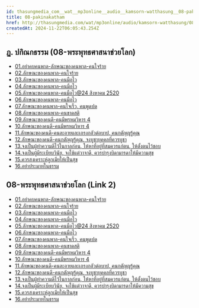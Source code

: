 ```yaml
---
id: thasungmedia_com__wat__mp3online__audio__kamsorn-watthasung__08-pakinakatham
title: 08-pakinakatham
href: http://thasungmedia.com/wat/mp3online/audio/kamsorn-watthasung/08-pakinakatham.html
createdAt: 2024-11-22T06:05:43.254Z
---
```


## ฏ. ปกิณกธรรม (08-พระพุทธศาสนาช่วยโลก)

- [01.อย่าคบคนพาล-ลักษณะของคนพาล-คนใจร้าย](https://ia601404.us.archive.org/2/items/120801luangpor/120801luangpor.mp3)
- [02.ลักษณะของคนพาล-คนใจร้าย](https://ia601408.us.archive.org/16/items/120802luangpor/120802luangpor.mp3)
- [03.ลักษณะของคนพาล-คนมือไว](https://ia600307.us.archive.org/27/items/120803luangpor/120803luangpor.mp3)
- [04.ลักษณะของคนพาล-คนมือไว](https://ia601401.us.archive.org/9/items/120804luangpor/120804luangpor.mp3)
- [05.ลักษณะของคนพาล-คนมือไว@24 สิงหาคม 2520](https://ia601402.us.archive.org/29/items/120805luangpor/120805luangpor.mp3)
- [06.ลักษณะของคนพาล-คนมือไว](https://ia800306.us.archive.org/0/items/120806luangpor/120806luangpor.mp3)
- [07.ลักษณะของคนพาล-คนใจเร็ว, คนพูดปด](https://ia600301.us.archive.org/20/items/120807luangpor/120807luangpor.mp3)
- [08.ลักษณะของคนพาล-คนขาดสติ](https://ia902502.us.archive.org/22/items/120808luangpor/120808luangpor.mp3)
- [09.ลักษณะของคนดี-คนมีพรหมวิหาร 4](https://ia801402.us.archive.org/10/items/120809luangpor/120809luangpor.mp3)
- [10.ลักษณะของคนดี-คนมีพรหมวิหาร 4](https://ia600301.us.archive.org/32/items/120810luangpor/120810luangpor.mp3)
- [11.ลักษณะของคนดี-คนละอายและเกรงกลัวต่อบาป, คนกตัญญูรู้คุณ](https://ia600301.us.archive.org/7/items/120811luangpor/120811luangpor.mp3)
- [12.ลักษณะของคนดี-คนกตัญญูรู้คุณ, จงบูชาบุคคลที่ควรบูชา](https://ia800302.us.archive.org/25/items/120812luangpor/120812luangpor.mp3)
- [13.จงเป็นผู้ทำความดีไว้ในกาลก่อน, ให้หาที่อยู่ที่สมควรแก่ตน, ให้ตั้งตนไว้ชอบ](https://ia600303.us.archive.org/34/items/120813luangpor/120813luangpor.mp3)
- [14.จงเป็นผู้มีระเบียบวินัย, จงใช้แต่วาจาดี, ควรบำรุงบิดามารดาให้มีความสุข](https://ia800303.us.archive.org/27/items/120814luangpor/120814luangpor.mp3)
- [15.ควรสงเคราะห์ลูกเมียให้เป็นสุข](https://ia801400.us.archive.org/29/items/120815luangpor/120815luangpor.mp3)
- [16.อย่าประมาทในธรรม](https://ia600309.us.archive.org/31/items/120816luangpor/120816luangpor.mp3)

## 08-พระพุทธศาสนาช่วยโลก (Link 2)

- [01.อย่าคบคนพาล-ลักษณะของคนพาล-คนใจร้าย](http://www.tamma.info/%E0%B8%98%E0%B8%A3%E0%B8%A3%E0%B8%A1%E0%B8%B0%E0%B8%AB%E0%B8%A5%E0%B8%A7%E0%B8%87%E0%B8%9E%E0%B9%88%E0%B8%AD%E0%B8%A4%E0%B8%B2%E0%B8%A9%E0%B8%B5%E0%B8%A5%E0%B8%B4%E0%B8%87%E0%B8%94%E0%B8%B3/64kbps/%E0%B8%8F.%E0%B8%9B%E0%B8%81%E0%B8%B4%E0%B8%93%E0%B8%81%E0%B8%98%E0%B8%A3%E0%B8%A3%E0%B8%A1/08-%E0%B8%9E%E0%B8%A3%E0%B8%B0%E0%B8%9E%E0%B8%B8%E0%B8%97%E0%B8%98%E0%B8%A8%E0%B8%B2%E0%B8%AA%E0%B8%99%E0%B8%B2%E0%B8%8A%E0%B9%88%E0%B8%A7%E0%B8%A2%E0%B9%82%E0%B8%A5%E0%B8%81/01.%E0%B8%AD%E0%B8%A2%E0%B9%88%E0%B8%B2%E0%B8%84%E0%B8%9A%E0%B8%84%E0%B8%99%E0%B8%9E%E0%B8%B2%E0%B8%A5-%E0%B8%A5%E0%B8%B1%E0%B8%81%E0%B8%A9%E0%B8%93%E0%B8%B0%E0%B8%82%E0%B8%AD%E0%B8%87%E0%B8%84%E0%B8%99%E0%B8%9E%E0%B8%B2%E0%B8%A5-%E0%B8%84%E0%B8%99%E0%B9%83%E0%B8%88%E0%B8%A3%E0%B9%89%E0%B8%B2%E0%B8%A2.mp3)
- [02.ลักษณะของคนพาล-คนใจร้าย](http://www.tamma.info/%E0%B8%98%E0%B8%A3%E0%B8%A3%E0%B8%A1%E0%B8%B0%E0%B8%AB%E0%B8%A5%E0%B8%A7%E0%B8%87%E0%B8%9E%E0%B9%88%E0%B8%AD%E0%B8%A4%E0%B8%B2%E0%B8%A9%E0%B8%B5%E0%B8%A5%E0%B8%B4%E0%B8%87%E0%B8%94%E0%B8%B3/64kbps/%E0%B8%8F.%E0%B8%9B%E0%B8%81%E0%B8%B4%E0%B8%93%E0%B8%81%E0%B8%98%E0%B8%A3%E0%B8%A3%E0%B8%A1/08-%E0%B8%9E%E0%B8%A3%E0%B8%B0%E0%B8%9E%E0%B8%B8%E0%B8%97%E0%B8%98%E0%B8%A8%E0%B8%B2%E0%B8%AA%E0%B8%99%E0%B8%B2%E0%B8%8A%E0%B9%88%E0%B8%A7%E0%B8%A2%E0%B9%82%E0%B8%A5%E0%B8%81/02.%E0%B8%A5%E0%B8%B1%E0%B8%81%E0%B8%A9%E0%B8%93%E0%B8%B0%E0%B8%82%E0%B8%AD%E0%B8%87%E0%B8%84%E0%B8%99%E0%B8%9E%E0%B8%B2%E0%B8%A5-%E0%B8%84%E0%B8%99%E0%B9%83%E0%B8%88%E0%B8%A3%E0%B9%89%E0%B8%B2%E0%B8%A2.mp3)
- [03.ลักษณะของคนพาล-คนมือไว](http://www.tamma.info/%E0%B8%98%E0%B8%A3%E0%B8%A3%E0%B8%A1%E0%B8%B0%E0%B8%AB%E0%B8%A5%E0%B8%A7%E0%B8%87%E0%B8%9E%E0%B9%88%E0%B8%AD%E0%B8%A4%E0%B8%B2%E0%B8%A9%E0%B8%B5%E0%B8%A5%E0%B8%B4%E0%B8%87%E0%B8%94%E0%B8%B3/64kbps/%E0%B8%8F.%E0%B8%9B%E0%B8%81%E0%B8%B4%E0%B8%93%E0%B8%81%E0%B8%98%E0%B8%A3%E0%B8%A3%E0%B8%A1/08-%E0%B8%9E%E0%B8%A3%E0%B8%B0%E0%B8%9E%E0%B8%B8%E0%B8%97%E0%B8%98%E0%B8%A8%E0%B8%B2%E0%B8%AA%E0%B8%99%E0%B8%B2%E0%B8%8A%E0%B9%88%E0%B8%A7%E0%B8%A2%E0%B9%82%E0%B8%A5%E0%B8%81/03.%E0%B8%A5%E0%B8%B1%E0%B8%81%E0%B8%A9%E0%B8%93%E0%B8%B0%E0%B8%82%E0%B8%AD%E0%B8%87%E0%B8%84%E0%B8%99%E0%B8%9E%E0%B8%B2%E0%B8%A5-%E0%B8%84%E0%B8%99%E0%B8%A1%E0%B8%B7%E0%B8%AD%E0%B9%84%E0%B8%A7.mp3)
- [04.ลักษณะของคนพาล-คนมือไว](http://www.tamma.info/%E0%B8%98%E0%B8%A3%E0%B8%A3%E0%B8%A1%E0%B8%B0%E0%B8%AB%E0%B8%A5%E0%B8%A7%E0%B8%87%E0%B8%9E%E0%B9%88%E0%B8%AD%E0%B8%A4%E0%B8%B2%E0%B8%A9%E0%B8%B5%E0%B8%A5%E0%B8%B4%E0%B8%87%E0%B8%94%E0%B8%B3/64kbps/%E0%B8%8F.%E0%B8%9B%E0%B8%81%E0%B8%B4%E0%B8%93%E0%B8%81%E0%B8%98%E0%B8%A3%E0%B8%A3%E0%B8%A1/08-%E0%B8%9E%E0%B8%A3%E0%B8%B0%E0%B8%9E%E0%B8%B8%E0%B8%97%E0%B8%98%E0%B8%A8%E0%B8%B2%E0%B8%AA%E0%B8%99%E0%B8%B2%E0%B8%8A%E0%B9%88%E0%B8%A7%E0%B8%A2%E0%B9%82%E0%B8%A5%E0%B8%81/04.%E0%B8%A5%E0%B8%B1%E0%B8%81%E0%B8%A9%E0%B8%93%E0%B8%B0%E0%B8%82%E0%B8%AD%E0%B8%87%E0%B8%84%E0%B8%99%E0%B8%9E%E0%B8%B2%E0%B8%A5-%E0%B8%84%E0%B8%99%E0%B8%A1%E0%B8%B7%E0%B8%AD%E0%B9%84%E0%B8%A7.mp3)
- [05.ลักษณะของคนพาล-คนมือไว@24 สิงหาคม 2520](http://www.tamma.info/%E0%B8%98%E0%B8%A3%E0%B8%A3%E0%B8%A1%E0%B8%B0%E0%B8%AB%E0%B8%A5%E0%B8%A7%E0%B8%87%E0%B8%9E%E0%B9%88%E0%B8%AD%E0%B8%A4%E0%B8%B2%E0%B8%A9%E0%B8%B5%E0%B8%A5%E0%B8%B4%E0%B8%87%E0%B8%94%E0%B8%B3/64kbps/%E0%B8%8F.%E0%B8%9B%E0%B8%81%E0%B8%B4%E0%B8%93%E0%B8%81%E0%B8%98%E0%B8%A3%E0%B8%A3%E0%B8%A1/08-%E0%B8%9E%E0%B8%A3%E0%B8%B0%E0%B8%9E%E0%B8%B8%E0%B8%97%E0%B8%98%E0%B8%A8%E0%B8%B2%E0%B8%AA%E0%B8%99%E0%B8%B2%E0%B8%8A%E0%B9%88%E0%B8%A7%E0%B8%A2%E0%B9%82%E0%B8%A5%E0%B8%81/05.%E0%B8%A5%E0%B8%B1%E0%B8%81%E0%B8%A9%E0%B8%93%E0%B8%B0%E0%B8%82%E0%B8%AD%E0%B8%87%E0%B8%84%E0%B8%99%E0%B8%9E%E0%B8%B2%E0%B8%A5-%E0%B8%84%E0%B8%99%E0%B8%A1%E0%B8%B7%E0%B8%AD%E0%B9%84%E0%B8%A7@24%20%E0%B8%AA%E0%B8%B4%E0%B8%87%E0%B8%AB%E0%B8%B2%E0%B8%84%E0%B8%A1%202520.mp3)
- [06.ลักษณะของคนพาล-คนมือไว](http://www.tamma.info/%E0%B8%98%E0%B8%A3%E0%B8%A3%E0%B8%A1%E0%B8%B0%E0%B8%AB%E0%B8%A5%E0%B8%A7%E0%B8%87%E0%B8%9E%E0%B9%88%E0%B8%AD%E0%B8%A4%E0%B8%B2%E0%B8%A9%E0%B8%B5%E0%B8%A5%E0%B8%B4%E0%B8%87%E0%B8%94%E0%B8%B3/64kbps/%E0%B8%8F.%E0%B8%9B%E0%B8%81%E0%B8%B4%E0%B8%93%E0%B8%81%E0%B8%98%E0%B8%A3%E0%B8%A3%E0%B8%A1/08-%E0%B8%9E%E0%B8%A3%E0%B8%B0%E0%B8%9E%E0%B8%B8%E0%B8%97%E0%B8%98%E0%B8%A8%E0%B8%B2%E0%B8%AA%E0%B8%99%E0%B8%B2%E0%B8%8A%E0%B9%88%E0%B8%A7%E0%B8%A2%E0%B9%82%E0%B8%A5%E0%B8%81/06.%E0%B8%A5%E0%B8%B1%E0%B8%81%E0%B8%A9%E0%B8%93%E0%B8%B0%E0%B8%82%E0%B8%AD%E0%B8%87%E0%B8%84%E0%B8%99%E0%B8%9E%E0%B8%B2%E0%B8%A5-%E0%B8%84%E0%B8%99%E0%B8%A1%E0%B8%B7%E0%B8%AD%E0%B9%84%E0%B8%A7.mp3)
- [07.ลักษณะของคนพาล-คนใจเร็ว, คนพูดปด](http://www.tamma.info/%E0%B8%98%E0%B8%A3%E0%B8%A3%E0%B8%A1%E0%B8%B0%E0%B8%AB%E0%B8%A5%E0%B8%A7%E0%B8%87%E0%B8%9E%E0%B9%88%E0%B8%AD%E0%B8%A4%E0%B8%B2%E0%B8%A9%E0%B8%B5%E0%B8%A5%E0%B8%B4%E0%B8%87%E0%B8%94%E0%B8%B3/64kbps/%E0%B8%8F.%E0%B8%9B%E0%B8%81%E0%B8%B4%E0%B8%93%E0%B8%81%E0%B8%98%E0%B8%A3%E0%B8%A3%E0%B8%A1/08-%E0%B8%9E%E0%B8%A3%E0%B8%B0%E0%B8%9E%E0%B8%B8%E0%B8%97%E0%B8%98%E0%B8%A8%E0%B8%B2%E0%B8%AA%E0%B8%99%E0%B8%B2%E0%B8%8A%E0%B9%88%E0%B8%A7%E0%B8%A2%E0%B9%82%E0%B8%A5%E0%B8%81/07.%E0%B8%A5%E0%B8%B1%E0%B8%81%E0%B8%A9%E0%B8%93%E0%B8%B0%E0%B8%82%E0%B8%AD%E0%B8%87%E0%B8%84%E0%B8%99%E0%B8%9E%E0%B8%B2%E0%B8%A5-%E0%B8%84%E0%B8%99%E0%B9%83%E0%B8%88%E0%B9%80%E0%B8%A3%E0%B9%87%E0%B8%A7%2C%20%E0%B8%84%E0%B8%99%E0%B8%9E%E0%B8%B9%E0%B8%94%E0%B8%9B%E0%B8%94.mp3)
- [08.ลักษณะของคนพาล-คนขาดสติ](http://www.tamma.info/%E0%B8%98%E0%B8%A3%E0%B8%A3%E0%B8%A1%E0%B8%B0%E0%B8%AB%E0%B8%A5%E0%B8%A7%E0%B8%87%E0%B8%9E%E0%B9%88%E0%B8%AD%E0%B8%A4%E0%B8%B2%E0%B8%A9%E0%B8%B5%E0%B8%A5%E0%B8%B4%E0%B8%87%E0%B8%94%E0%B8%B3/64kbps/%E0%B8%8F.%E0%B8%9B%E0%B8%81%E0%B8%B4%E0%B8%93%E0%B8%81%E0%B8%98%E0%B8%A3%E0%B8%A3%E0%B8%A1/08-%E0%B8%9E%E0%B8%A3%E0%B8%B0%E0%B8%9E%E0%B8%B8%E0%B8%97%E0%B8%98%E0%B8%A8%E0%B8%B2%E0%B8%AA%E0%B8%99%E0%B8%B2%E0%B8%8A%E0%B9%88%E0%B8%A7%E0%B8%A2%E0%B9%82%E0%B8%A5%E0%B8%81/08.%E0%B8%A5%E0%B8%B1%E0%B8%81%E0%B8%A9%E0%B8%93%E0%B8%B0%E0%B8%82%E0%B8%AD%E0%B8%87%E0%B8%84%E0%B8%99%E0%B8%9E%E0%B8%B2%E0%B8%A5-%E0%B8%84%E0%B8%99%E0%B8%82%E0%B8%B2%E0%B8%94%E0%B8%AA%E0%B8%95%E0%B8%B4.mp3)
- [09.ลักษณะของคนดี-คนมีพรหมวิหาร 4](http://www.tamma.info/%E0%B8%98%E0%B8%A3%E0%B8%A3%E0%B8%A1%E0%B8%B0%E0%B8%AB%E0%B8%A5%E0%B8%A7%E0%B8%87%E0%B8%9E%E0%B9%88%E0%B8%AD%E0%B8%A4%E0%B8%B2%E0%B8%A9%E0%B8%B5%E0%B8%A5%E0%B8%B4%E0%B8%87%E0%B8%94%E0%B8%B3/64kbps/%E0%B8%8F.%E0%B8%9B%E0%B8%81%E0%B8%B4%E0%B8%93%E0%B8%81%E0%B8%98%E0%B8%A3%E0%B8%A3%E0%B8%A1/08-%E0%B8%9E%E0%B8%A3%E0%B8%B0%E0%B8%9E%E0%B8%B8%E0%B8%97%E0%B8%98%E0%B8%A8%E0%B8%B2%E0%B8%AA%E0%B8%99%E0%B8%B2%E0%B8%8A%E0%B9%88%E0%B8%A7%E0%B8%A2%E0%B9%82%E0%B8%A5%E0%B8%81/09.%E0%B8%A5%E0%B8%B1%E0%B8%81%E0%B8%A9%E0%B8%93%E0%B8%B0%E0%B8%82%E0%B8%AD%E0%B8%87%E0%B8%84%E0%B8%99%E0%B8%94%E0%B8%B5-%E0%B8%84%E0%B8%99%E0%B8%A1%E0%B8%B5%E0%B8%9E%E0%B8%A3%E0%B8%AB%E0%B8%A1%E0%B8%A7%E0%B8%B4%E0%B8%AB%E0%B8%B2%E0%B8%A3%204.mp3)
- [10.ลักษณะของคนดี-คนมีพรหมวิหาร 4](http://www.tamma.info/%E0%B8%98%E0%B8%A3%E0%B8%A3%E0%B8%A1%E0%B8%B0%E0%B8%AB%E0%B8%A5%E0%B8%A7%E0%B8%87%E0%B8%9E%E0%B9%88%E0%B8%AD%E0%B8%A4%E0%B8%B2%E0%B8%A9%E0%B8%B5%E0%B8%A5%E0%B8%B4%E0%B8%87%E0%B8%94%E0%B8%B3/64kbps/%E0%B8%8F.%E0%B8%9B%E0%B8%81%E0%B8%B4%E0%B8%93%E0%B8%81%E0%B8%98%E0%B8%A3%E0%B8%A3%E0%B8%A1/08-%E0%B8%9E%E0%B8%A3%E0%B8%B0%E0%B8%9E%E0%B8%B8%E0%B8%97%E0%B8%98%E0%B8%A8%E0%B8%B2%E0%B8%AA%E0%B8%99%E0%B8%B2%E0%B8%8A%E0%B9%88%E0%B8%A7%E0%B8%A2%E0%B9%82%E0%B8%A5%E0%B8%81/10.%E0%B8%A5%E0%B8%B1%E0%B8%81%E0%B8%A9%E0%B8%93%E0%B8%B0%E0%B8%82%E0%B8%AD%E0%B8%87%E0%B8%84%E0%B8%99%E0%B8%94%E0%B8%B5-%E0%B8%84%E0%B8%99%E0%B8%A1%E0%B8%B5%E0%B8%9E%E0%B8%A3%E0%B8%AB%E0%B8%A1%E0%B8%A7%E0%B8%B4%E0%B8%AB%E0%B8%B2%E0%B8%A3%204.mp3)
- [11.ลักษณะของคนดี-คนละอายและเกรงกลัวต่อบาป, คนกตัญญูรู้คุณ](http://www.tamma.info/%E0%B8%98%E0%B8%A3%E0%B8%A3%E0%B8%A1%E0%B8%B0%E0%B8%AB%E0%B8%A5%E0%B8%A7%E0%B8%87%E0%B8%9E%E0%B9%88%E0%B8%AD%E0%B8%A4%E0%B8%B2%E0%B8%A9%E0%B8%B5%E0%B8%A5%E0%B8%B4%E0%B8%87%E0%B8%94%E0%B8%B3/64kbps/%E0%B8%8F.%E0%B8%9B%E0%B8%81%E0%B8%B4%E0%B8%93%E0%B8%81%E0%B8%98%E0%B8%A3%E0%B8%A3%E0%B8%A1/08-%E0%B8%9E%E0%B8%A3%E0%B8%B0%E0%B8%9E%E0%B8%B8%E0%B8%97%E0%B8%98%E0%B8%A8%E0%B8%B2%E0%B8%AA%E0%B8%99%E0%B8%B2%E0%B8%8A%E0%B9%88%E0%B8%A7%E0%B8%A2%E0%B9%82%E0%B8%A5%E0%B8%81/11.%E0%B8%A5%E0%B8%B1%E0%B8%81%E0%B8%A9%E0%B8%93%E0%B8%B0%E0%B8%82%E0%B8%AD%E0%B8%87%E0%B8%84%E0%B8%99%E0%B8%94%E0%B8%B5-%E0%B8%84%E0%B8%99%E0%B8%A5%E0%B8%B0%E0%B8%AD%E0%B8%B2%E0%B8%A2%E0%B9%81%E0%B8%A5%E0%B8%B0%E0%B9%80%E0%B8%81%E0%B8%A3%E0%B8%87%E0%B8%81%E0%B8%A5%E0%B8%B1%E0%B8%A7%E0%B8%95%E0%B9%88%E0%B8%AD%E0%B8%9A%E0%B8%B2%E0%B8%9B%2C%20%E0%B8%84%E0%B8%99%E0%B8%81%E0%B8%95%E0%B8%B1%E0%B8%8D%E0%B8%8D%E0%B8%B9%E0%B8%A3%E0%B8%B9%E0%B9%89%E0%B8%84%E0%B8%B8%E0%B8%93.mp3)
- [12.ลักษณะของคนดี-คนกตัญญูรู้คุณ, จงบูชาบุคคลที่ควรบูชา](http://www.tamma.info/%E0%B8%98%E0%B8%A3%E0%B8%A3%E0%B8%A1%E0%B8%B0%E0%B8%AB%E0%B8%A5%E0%B8%A7%E0%B8%87%E0%B8%9E%E0%B9%88%E0%B8%AD%E0%B8%A4%E0%B8%B2%E0%B8%A9%E0%B8%B5%E0%B8%A5%E0%B8%B4%E0%B8%87%E0%B8%94%E0%B8%B3/64kbps/%E0%B8%8F.%E0%B8%9B%E0%B8%81%E0%B8%B4%E0%B8%93%E0%B8%81%E0%B8%98%E0%B8%A3%E0%B8%A3%E0%B8%A1/08-%E0%B8%9E%E0%B8%A3%E0%B8%B0%E0%B8%9E%E0%B8%B8%E0%B8%97%E0%B8%98%E0%B8%A8%E0%B8%B2%E0%B8%AA%E0%B8%99%E0%B8%B2%E0%B8%8A%E0%B9%88%E0%B8%A7%E0%B8%A2%E0%B9%82%E0%B8%A5%E0%B8%81/12.%E0%B8%A5%E0%B8%B1%E0%B8%81%E0%B8%A9%E0%B8%93%E0%B8%B0%E0%B8%82%E0%B8%AD%E0%B8%87%E0%B8%84%E0%B8%99%E0%B8%94%E0%B8%B5-%E0%B8%84%E0%B8%99%E0%B8%81%E0%B8%95%E0%B8%B1%E0%B8%8D%E0%B8%8D%E0%B8%B9%E0%B8%A3%E0%B8%B9%E0%B9%89%E0%B8%84%E0%B8%B8%E0%B8%93%2C%20%E0%B8%88%E0%B8%87%E0%B8%9A%E0%B8%B9%E0%B8%8A%E0%B8%B2%E0%B8%9A%E0%B8%B8%E0%B8%84%E0%B8%84%E0%B8%A5%E0%B8%97%E0%B8%B5%E0%B9%88%E0%B8%84%E0%B8%A7%E0%B8%A3%E0%B8%9A%E0%B8%B9%E0%B8%8A%E0%B8%B2.mp3)
- [13.จงเป็นผู้ทำความดีไว้ในกาลก่อน, ให้หาที่อยู่ที่สมควรแก่ตน, ให้ตั้งตนไว้ชอบ](http://www.tamma.info/%E0%B8%98%E0%B8%A3%E0%B8%A3%E0%B8%A1%E0%B8%B0%E0%B8%AB%E0%B8%A5%E0%B8%A7%E0%B8%87%E0%B8%9E%E0%B9%88%E0%B8%AD%E0%B8%A4%E0%B8%B2%E0%B8%A9%E0%B8%B5%E0%B8%A5%E0%B8%B4%E0%B8%87%E0%B8%94%E0%B8%B3/64kbps/%E0%B8%8F.%E0%B8%9B%E0%B8%81%E0%B8%B4%E0%B8%93%E0%B8%81%E0%B8%98%E0%B8%A3%E0%B8%A3%E0%B8%A1/08-%E0%B8%9E%E0%B8%A3%E0%B8%B0%E0%B8%9E%E0%B8%B8%E0%B8%97%E0%B8%98%E0%B8%A8%E0%B8%B2%E0%B8%AA%E0%B8%99%E0%B8%B2%E0%B8%8A%E0%B9%88%E0%B8%A7%E0%B8%A2%E0%B9%82%E0%B8%A5%E0%B8%81/13.%E0%B8%88%E0%B8%87%E0%B9%80%E0%B8%9B%E0%B9%87%E0%B8%99%E0%B8%9C%E0%B8%B9%E0%B9%89%E0%B8%97%E0%B8%B3%E0%B8%84%E0%B8%A7%E0%B8%B2%E0%B8%A1%E0%B8%94%E0%B8%B5%E0%B9%84%E0%B8%A7%E0%B9%89%E0%B9%83%E0%B8%99%E0%B8%81%E0%B8%B2%E0%B8%A5%E0%B8%81%E0%B9%88%E0%B8%AD%E0%B8%99%2C%20%E0%B9%83%E0%B8%AB%E0%B9%89%E0%B8%AB%E0%B8%B2%E0%B8%97%E0%B8%B5%E0%B9%88%E0%B8%AD%E0%B8%A2%E0%B8%B9%E0%B9%88%E0%B8%97%E0%B8%B5%E0%B9%88%E0%B8%AA%E0%B8%A1%E0%B8%84%E0%B8%A7%E0%B8%A3%E0%B9%81%E0%B8%81%E0%B9%88%E0%B8%95%E0%B8%99%2C%20%E0%B9%83%E0%B8%AB%E0%B9%89%E0%B8%95%E0%B8%B1%E0%B9%89%E0%B8%87%E0%B8%95%E0%B8%99%E0%B9%84%E0%B8%A7%E0%B9%89%E0%B8%8A%E0%B8%AD%E0%B8%9A.mp3)
- [14.จงเป็นผู้มีระเบียบวินัย, จงใช้แต่วาจาดี, ควรบำรุงบิดามารดาให้มีความสุข](http://www.tamma.info/%E0%B8%98%E0%B8%A3%E0%B8%A3%E0%B8%A1%E0%B8%B0%E0%B8%AB%E0%B8%A5%E0%B8%A7%E0%B8%87%E0%B8%9E%E0%B9%88%E0%B8%AD%E0%B8%A4%E0%B8%B2%E0%B8%A9%E0%B8%B5%E0%B8%A5%E0%B8%B4%E0%B8%87%E0%B8%94%E0%B8%B3/64kbps/%E0%B8%8F.%E0%B8%9B%E0%B8%81%E0%B8%B4%E0%B8%93%E0%B8%81%E0%B8%98%E0%B8%A3%E0%B8%A3%E0%B8%A1/08-%E0%B8%9E%E0%B8%A3%E0%B8%B0%E0%B8%9E%E0%B8%B8%E0%B8%97%E0%B8%98%E0%B8%A8%E0%B8%B2%E0%B8%AA%E0%B8%99%E0%B8%B2%E0%B8%8A%E0%B9%88%E0%B8%A7%E0%B8%A2%E0%B9%82%E0%B8%A5%E0%B8%81/14.%E0%B8%88%E0%B8%87%E0%B9%80%E0%B8%9B%E0%B9%87%E0%B8%99%E0%B8%9C%E0%B8%B9%E0%B9%89%E0%B8%A1%E0%B8%B5%E0%B8%A3%E0%B8%B0%E0%B9%80%E0%B8%9A%E0%B8%B5%E0%B8%A2%E0%B8%9A%E0%B8%A7%E0%B8%B4%E0%B8%99%E0%B8%B1%E0%B8%A2%2C%20%E0%B8%88%E0%B8%87%E0%B9%83%E0%B8%8A%E0%B9%89%E0%B9%81%E0%B8%95%E0%B9%88%E0%B8%A7%E0%B8%B2%E0%B8%88%E0%B8%B2%E0%B8%94%E0%B8%B5%2C%20%E0%B8%84%E0%B8%A7%E0%B8%A3%E0%B8%9A%E0%B8%B3%E0%B8%A3%E0%B8%B8%E0%B8%87%E0%B8%9A%E0%B8%B4%E0%B8%94%E0%B8%B2%E0%B8%A1%E0%B8%B2%E0%B8%A3%E0%B8%94%E0%B8%B2%E0%B9%83%E0%B8%AB%E0%B9%89%E0%B8%A1%E0%B8%B5%E0%B8%84%E0%B8%A7%E0%B8%B2%E0%B8%A1%E0%B8%AA%E0%B8%B8%E0%B8%82.mp3)
- [15.ควรสงเคราะห์ลูกเมียให้เป็นสุข](http://www.tamma.info/%E0%B8%98%E0%B8%A3%E0%B8%A3%E0%B8%A1%E0%B8%B0%E0%B8%AB%E0%B8%A5%E0%B8%A7%E0%B8%87%E0%B8%9E%E0%B9%88%E0%B8%AD%E0%B8%A4%E0%B8%B2%E0%B8%A9%E0%B8%B5%E0%B8%A5%E0%B8%B4%E0%B8%87%E0%B8%94%E0%B8%B3/64kbps/%E0%B8%8F.%E0%B8%9B%E0%B8%81%E0%B8%B4%E0%B8%93%E0%B8%81%E0%B8%98%E0%B8%A3%E0%B8%A3%E0%B8%A1/08-%E0%B8%9E%E0%B8%A3%E0%B8%B0%E0%B8%9E%E0%B8%B8%E0%B8%97%E0%B8%98%E0%B8%A8%E0%B8%B2%E0%B8%AA%E0%B8%99%E0%B8%B2%E0%B8%8A%E0%B9%88%E0%B8%A7%E0%B8%A2%E0%B9%82%E0%B8%A5%E0%B8%81/15.%E0%B8%84%E0%B8%A7%E0%B8%A3%E0%B8%AA%E0%B8%87%E0%B9%80%E0%B8%84%E0%B8%A3%E0%B8%B2%E0%B8%B0%E0%B8%AB%E0%B9%8C%E0%B8%A5%E0%B8%B9%E0%B8%81%E0%B9%80%E0%B8%A1%E0%B8%B5%E0%B8%A2%E0%B9%83%E0%B8%AB%E0%B9%89%E0%B9%80%E0%B8%9B%E0%B9%87%E0%B8%99%E0%B8%AA%E0%B8%B8%E0%B8%82%E0%B8%AF.mp3)
- [16.อย่าประมาทในธรรม](http://www.tamma.info/%E0%B8%98%E0%B8%A3%E0%B8%A3%E0%B8%A1%E0%B8%B0%E0%B8%AB%E0%B8%A5%E0%B8%A7%E0%B8%87%E0%B8%9E%E0%B9%88%E0%B8%AD%E0%B8%A4%E0%B8%B2%E0%B8%A9%E0%B8%B5%E0%B8%A5%E0%B8%B4%E0%B8%87%E0%B8%94%E0%B8%B3/64kbps/%E0%B8%8F.%E0%B8%9B%E0%B8%81%E0%B8%B4%E0%B8%93%E0%B8%81%E0%B8%98%E0%B8%A3%E0%B8%A3%E0%B8%A1/08-%E0%B8%9E%E0%B8%A3%E0%B8%B0%E0%B8%9E%E0%B8%B8%E0%B8%97%E0%B8%98%E0%B8%A8%E0%B8%B2%E0%B8%AA%E0%B8%99%E0%B8%B2%E0%B8%8A%E0%B9%88%E0%B8%A7%E0%B8%A2%E0%B9%82%E0%B8%A5%E0%B8%81/16.%E0%B8%AD%E0%B8%A2%E0%B9%88%E0%B8%B2%E0%B8%9B%E0%B8%A3%E0%B8%B0%E0%B8%A1%E0%B8%B2%E0%B8%97%E0%B9%83%E0%B8%99%E0%B8%98%E0%B8%A3%E0%B8%A3%E0%B8%A1%E0%B8%AF.mp3)
